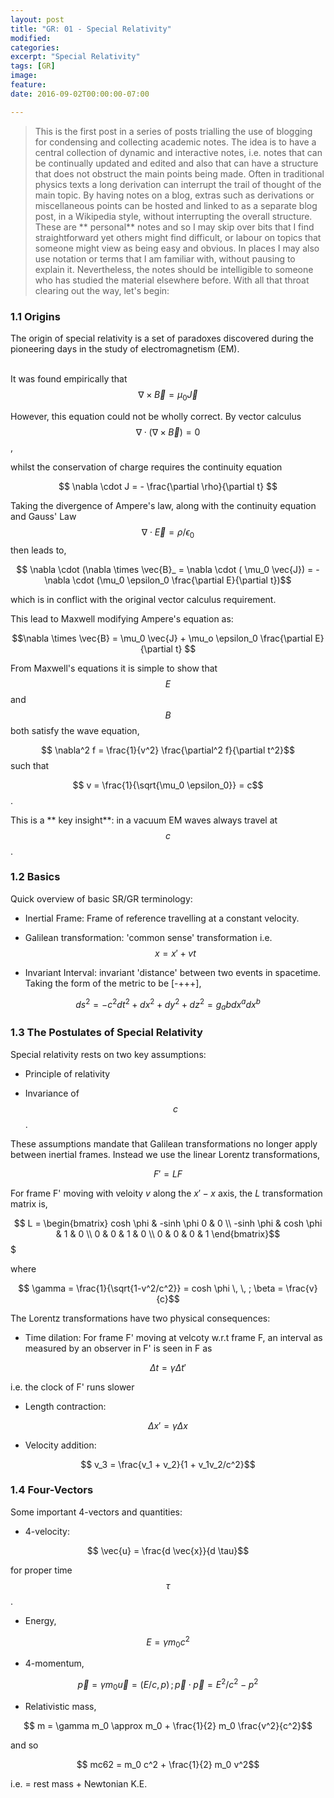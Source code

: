 ```yaml
---
layout: post
title: "GR: 01 - Special Relativity"
modified:
categories:
excerpt: "Special Relativity"
tags: [GR]
image:
feature:
date: 2016-09-02T00:00:00-07:00

---
```


>This is the first post in a series of posts trialling the use of blogging for condensing and collecting academic notes. The idea is to have a central collection of dynamic and interactive notes, i.e. notes that can be continually updated and edited and also that can have a structure that does not obstruct the main points being made. Often in traditional physics texts a long derivation can interrupt the trail of thought of the main topic. By having notes on a blog, extras such as derivations or miscellaneous points can be hosted and linked to as a separate blog post, in a Wikipedia style, without interrupting the overall structure. These are ** personal** notes and so I may skip over bits that I find straightforward yet others might find difficult, or labour on topics that someone might view as being easy and obvious. In places I may also use notation or terms that I am familiar with, without pausing to explain it. Nevertheless, the notes should be intelligible to someone who has studied the material elsewhere before. With all that throat clearing out the way, let's begin:

### 1.1 Origins
The origin of special relativity is a set of paradoxes discovered during the pioneering days in the study of electromagnetism (EM).<br> <br>

It was found empirically that $$ \nabla \times \vec{B} = \mu_0 \vec{J}$$

However, this equation could not be wholly correct. By vector calculus
 $$\nabla \cdot(\nabla \times \vec{B})=0$$,

 whilst the conservation of charge requires the continuity equation

$$ \nabla \cdot J = - \frac{\partial \rho}{\partial t} $$

Taking the divergence of Ampere's law, along with the continuity equation and Gauss' Law $$\nabla \cdot \vec{E} = \rho/\epsilon_0$$ then leads to,

$$ \nabla \cdot (\nabla \times \vec{B}_ = \nabla \cdot ( \mu_0 \vec{J}) = - \nabla \cdot (\mu_0 \epsilon_0 \frac{\partial E}{\partial t})$$

which is in conflict with the original vector calculus requirement.

This lead to Maxwell modifying Ampere's equation as:

$$\nabla \times \vec{B} = \mu_0 \vec{J} + \mu_o \epsilon_0 \frac{\partial E}{\partial t} $$

From Maxwell's equations it is simple to show that $$ E$$ and $$ B$$ both satisfy the wave equation,

$$ \nabla^2 f = \frac{1}{v^2} \frac{\partial^2 f}{\partial t^2}$$ such that

$$ v = \frac{1}{\sqrt{\mu_0 \epsilon_0}} = c$$.

This is a ** key insight**: in a vacuum EM waves always travel at $$c$$.

### 1.2 Basics

Quick overview of basic SR/GR terminology:

* Inertial Frame: Frame of reference travelling at a constant velocity.

* Galilean transformation: 'common sense' transformation i.e. $$ x = x' +vt$$

* Invariant Interval: invariant 'distance' between two events in spacetime. Taking the form of the metric to be [-+++],

$$ ds^2 = -c^2 dt^2 + dx^2 +dy^2 +dz^2 = g_ab dx^a dx^b$$

### 1.3 The Postulates of Special Relativity

Special relativity rests on two key assumptions:

* Principle of relativity

* Invariance of $$ c$$.

These assumptions mandate that Galilean transformations no longer apply between inertial frames. Instead we use the linear Lorentz transformations,

$$ F' = L F$$

For frame F' moving with veloity $v$ along the $x'-x$ axis, the *L* transformation matrix is,

$$ L =
\begin{bmatrix}
cosh \phi & -sinh \phi 0 & 0 \\
-sinh \phi & cosh \phi & 1 & 0 \\
0 & 0 & 1 & 0 \\
0 & 0 & 0 & 1  
\end{bmatrix}$$$

where

$$ \gamma = \frac{1}{\sqrt{1-v^2/c^2}} = cosh \phi \, \, ; \beta = \frac{v}{c}$$


The Lorentz transformations have two physical consequences:

* Time dilation: For frame F' moving at velcoty w.r.t frame F, an interval as measured by an observer in F' is seen in F as

$$ \Delta t = \gamma \Delta t'$$

i.e. the clock of F' runs slower

* Length contraction:

$$ \Delta x' = \gamma \Delta x$$

* Velocity addition:

$$ v_3 = \frac{v_1 + v_2}{1 + v_1v_2/c^2}$$

### 1.4 Four-Vectors
Some important 4-vectors and quantities:

* 4-velocity:

$$ \vec{u} = \frac{d \vec{x}}{d \tau}$$

for proper time $$ \tau$$.

* Energy,

$$ E = \gamma m_0 c^2$$

* 4-momentum,

$$ \vec{p} = \gamma m_0 \vec{u} = (E/c, p) \, ; \vec{p} \cdot \vec{p} = E^2/c^2 - p^2$$

* Relativistic mass,

$$ m = \gamma m_0 \approx m_0 + \frac{1}{2} m_0 \frac{v^2}{c^2}$$

and so

$$ mc62 = m_0 c^2 + \frac{1}{2} m_0 v^2$$

i.e. = rest mass + Newtonian K.E.
